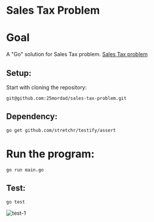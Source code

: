 # Sales Tax Problem

# Goal
A "Go" solution for Sales Tax problem.
[Sales Tax problem](problem.md)


## Setup:

Start with cloning the repository:

`git@github.com:25mordad/sales-tax-problem.git`


## Dependency:

`go get github.com/stretchr/testify/assert`


# Run the program:

`go run main.go`

## Test:

`go test`

![test-1](https://i.imgur.com/O07vG5K.png)

